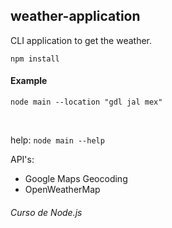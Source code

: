 ## weather-application

CLI application to get the weather.

```
npm install
```

#### Example
```
node main --location "gdl jal mex"
```

<br>

help: ```node main --help```

API's:
* Google Maps Geocoding
* OpenWeatherMap

###### Curso de Node.js
